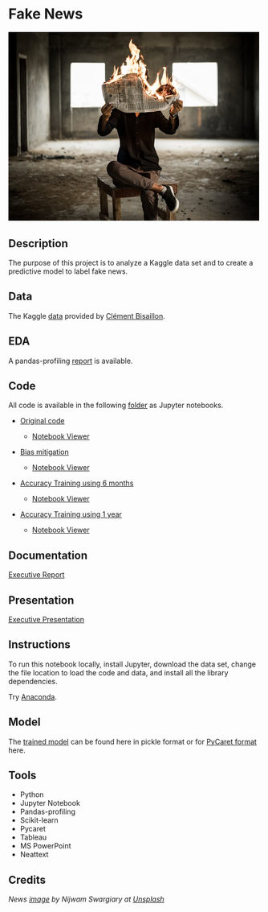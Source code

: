 # Fake News

<img src="images/fakenews.jpg" width ="500">

## Description

The purpose of this project is to analyze a Kaggle data set and to create a predictive model to label fake news.

## Data

The Kaggle [data](https://www.kaggle.com/clmentbisaillon/fake-and-real-news-dataset) provided by [Clément Bisaillon](https://www.kaggle.com/clmentbisaillon).

## EDA 

A pandas-profiling [report](https://sdloyd.github.io/FakeNews/pandasprofile/fakenews-pandas-profile-report.html) is available.


## Code

All code is available in the following [folder](https://github.com/SDLoyd/FakeNews/blob/master/code/) as Jupyter notebooks.

* [Original code](https://github.com/SDLoyd/FakeNews/blob/master/code/fakenews.ipynb) 
  * [Notebook Viewer](https://nbviewer.jupyter.org/github/SDLoyd/FakeNews/blob/main/code/fakenews.ipynb)

* [Bias mitigation](https://github.com/SDLoyd/FakeNews/blob/master/code/fakenews_woreuters.ipynb) 
  * [Notebook Viewer](https://nbviewer.jupyter.org/github/SDLoyd/FakeNews/blob/main/code/fakenews_woreuters.ipynb)

* [Accuracy Training using 6 months](https://github.com/SDLoyd/FakeNews/blob/master/code/fakenews_woreuters6mos.ipynb) 
  * [Notebook Viewer](https://nbviewer.jupyter.org/github/SDLoyd/FakeNews/blob/main/code/fakenews_woreuters6mos.ipynb)

* [Accuracy Training using 1 year](https://github.com/SDLoyd/FakeNews/blob/master/code/fakenews_woreuters1yr.ipynb) 
  * [Notebook Viewer](https://nbviewer.jupyter.org/github/SDLoyd/FakeNews/blob/main/code/fakenews_woreuters1yr.ipynb)

## Documentation

[Executive Report](docs/fakenews_report.pdf)

## Presentation

[Executive Presentation](https://youtu.be/0De3UNE-xJc)

## Instructions

To run this notebook locally, install Jupyter, download the data set, change the file location to load the code and data, and install all the library dependencies.

Try [Anaconda](https://www.anaconda.com/).

## Model

The [trained model](https://github.com/SDLoyd/FakeNews/blob/master/pickle) can be found here in pickle format or for [PyCaret format](https://github.com/SDLoyd/FakeNews/blob/master/model) here.

## Tools

* Python
* Jupyter Notebook
* Pandas-profiling
* Scikit-learn
* Pycaret
* Tableau
* MS PowerPoint
* Neattext

## Credits

_News [image](https://unsplash.com/photos/FPNnKfjcbNU) by Nijwam Swargiary at [Unsplash](https://unsplash.com/)_


